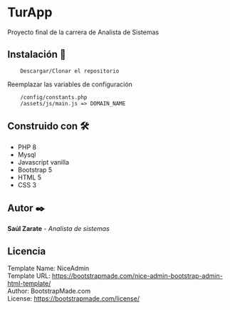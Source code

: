 # TurApp
Proyecto final de la carrera de Analista de Sistemas


## Instalación 🔧
```
    Descargar/Clonar el repositorio
```

Reemplazar las variables de configuración
```
    /config/constants.php
    /assets/js/main.js => DOMAIN_NAME
```

## Construido con 🛠️
* PHP 8
* Mysql
* Javascript vanilla
* Bootstrap 5
* HTML 5
* CSS 3

## Autor ✒️
**Saúl Zarate** - *Analista de sistemas*

## Licencia 
Template Name: NiceAdmin <br>
Template URL: https://bootstrapmade.com/nice-admin-bootstrap-admin-html-template/ <br>
Author: BootstrapMade.com <br>
License: https://bootstrapmade.com/license/